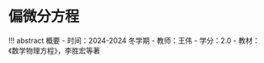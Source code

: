 # 偏微分方程

!!! abstract 概要
    - 时间：2024-2024 冬学期
    - 教师：王伟
    - 学分：2.0
    - 教材：《数学物理方程》，李胜宏等著
  

  